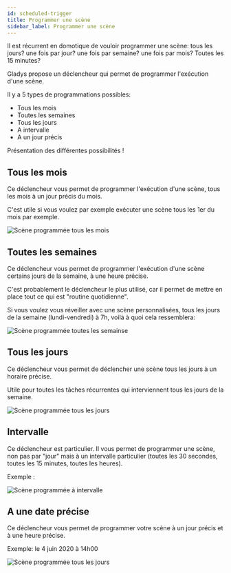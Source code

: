 ```yaml
---
id: scheduled-trigger
title: Programmer une scène
sidebar_label: Programmer une scène
---
```


Il est récurrent en domotique de vouloir programmer une scène: tous les jours? une fois par jour? une fois par semaine? une fois par mois? Toutes les 15 minutes?

Gladys propose un déclencheur qui permet de programmer l'exécution d'une scène.

Il y a 5 types de programmations possibles:

- Tous les mois
- Toutes les semaines
- Tous les jours
- A intervalle
- A un jour précis

Présentation des différentes possibilités !

## Tous les mois

Ce déclencheur vous permet de programmer l'exécution d'une scène, tous les mois à un jour précis du mois.

C'est utile si vous voulez par exemple exécuter une scène tous les 1er du mois par exemple.

![Scène programmée tous les mois](/fr/img/docs/scenes/scheduled-trigger/scheduled-trigger-every-month.jpg)

## Toutes les semaines

Ce déclencheur vous permet de programmer l'exécution d'une scène certains jours de la semaine, à une heure précise.

C'est probablement le déclencheur le plus utilisé, car il permet de mettre en place tout ce qui est "routine quotidienne".

Si vous voulez vous réveiller avec une scène personnalisées, tous les jours de la semaine (lundi-vendredi) à 7h, voilà à quoi cela ressemblera:

![Scène programmée toutes les semainse](/fr/img/docs/scenes/scheduled-trigger/scheduled-trigger-every-week.jpg)

## Tous les jours

Ce déclencheur vous permet de déclencher une scène tous les jours à un horaire précise.

Utile pour toutes les tâches récurrentes qui interviennent tous les jours de la semaine.

![Scène programmée tous les jours](/fr/img/docs/scenes/scheduled-trigger/scheduled-trigger-every-day.jpg)

## Intervalle

Ce déclencheur est particulier. Il vous permet de programmer une scène, non pas par "jour" mais à un intervalle particulier (toutes les 30 secondes, toutes les 15 minutes, toutes les heures).

Exemple :

![Scène programmée à intervalle](/fr/img/docs/scenes/scheduled-trigger/scheduled-trigger-interval.jpg)

## A une date précise

Ce déclencheur vous permet de programmer votre scène à un jour précis et à une heure précise.

Exemple: le 4 juin 2020 à 14h00

![Scène programmée tous les jours](/fr/img/docs/scenes/scheduled-trigger/scheduled-trigger-specific-day.jpg)
